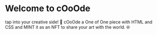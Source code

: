 # Welcome to cOoOde

tap into your creative side! 🎨 cOoOde a One of One piece with HTML and CSS and MINT it as an NFT to share your art with the world. 🌐

